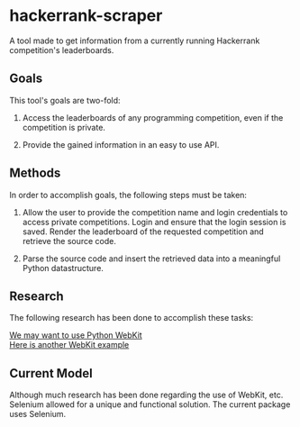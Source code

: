 hackerrank-scraper
==================
A tool made to get information from a currently running Hackerrank competition's
leaderboards.

Goals
--------
This tool's goals are two-fold:

1. Access the leaderboards of any programming competition, even if the 
   competition is private.

2. Provide the gained information in an easy to use API.



Methods
-------
In order to accomplish goals, the following steps must be taken:

1. Allow the user to provide the competition name and login credentials to
   access private competitions. Login and ensure that the login session is 
   saved. Render the leaderboard of the requested competition and retrieve the
   source code.

2. Parse the source code and insert the retrieved data into a meaningful Python
   datastructure.



Research
--------
The following research has been done to accomplish these tasks:

[We may want to use Python WebKit](https://impythonist.wordpress.com/2015/01/06/ultimate-guide-for-scraping-javascript-rendered-web-pages/)  
[Here is another WebKit example](https://webscraping.com/blog/Scraping-JavaScript-webpages-with-webkit/)

Current Model
-------------
Although much research has been done regarding the use of WebKit, etc. Selenium
allowed for a unique and functional solution. The current package uses Selenium.
